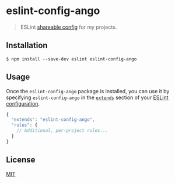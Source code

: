 # eslint-config-ango 

> ESLint [shareable config](http://eslint.org/docs/developer-guide/shareable-configs.html) for my projects.


## Installation

```
$ npm install --save-dev eslint eslint-config-ango
```


## Usage

Once the `eslint-config-ango` package is installed, you can use it by specifying `eslint-config-ango` in the [`extends`](http://eslint.org/docs/user-guide/configuring#extending-configuration-files) section of your [ESLint configuration](http://eslint.org/docs/user-guide/configuring).

```js
{
  "extends": "eslint-config-ango",
  "rules": {
    // Additional, per-project rules...
  }
}
```





## License

[MIT](https://opensource.org/license/mit/)